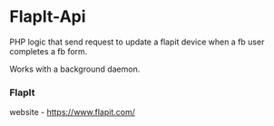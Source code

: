 # FlapIt-Api
PHP logic that send request to update a flapit device when a fb user completes a fb form.

Works with a background daemon.


### FlapIt 
website - https://www.flapit.com/
